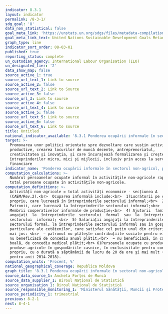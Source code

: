 ```yaml
---
indicator: 8.3.1
layout: indicator
permalink: /8-3-1/
sdg_goal: '8'
data_non_statistical: false
goal_meta_link: 'https://unstats.un.org/sdgs/files/metadata-compilation/Metadata-Goal-8.pdf'
goal_meta_link_text: United Nations Sustainable Development Goals Metadata (PDF 231 KB)
graph_type: line
indicator_sort_order: 08-03-01
published: true
reporting_status: complete
un_custodian_agency: International Labour Organisation (ILO)
un_designated_tier: '2'
data_show_map: false
source_active_1: true
source_url_text_1: Link to source
source_active_2: false
source_url_text_2: Link to Source
source_active_3: false
source_url_3: Link to source
source_active_4: false
source_url_text_4: Link to source
source_active_5: false
source_url_text_5: Link to source
source_active_6: false
source_url_text_6: Link to source
title: Untitled
national_indicator_available: '8.3.1 Ponderea ocupării informale în sectorul non-agricol, pe sexe'
target: >-
  Promovarea unor politici orientate spre dezvoltare care susțin activitățile
  productive, crearea locurilor de muncă decente, antreprenoriatul,
  creativitatea și inovația, și care încurajează formalizarea și creșterea
  întreprinderilor micro, mici și mijlocii, inclusiv prin acces la servicii
  financiare
indicator_name: 'Ponderea ocupării informale în sectorul non-agricol, pe sexe'
computation_calculations: >-
  Numărul persoanelor ocupate informal în activitățile non-agricole raportat la
  total persoane ocupate în activitățile non-agricole.
computation_definitions: >-
  Activități non-agricole = total activități economice - secțiunea A
  (CAEM/Rev.2).<br>  Ocuparea informală include:<br>  1)Lucrătorii pe cont
  propriu, care lucrează în întreprinderile sectorului informal;<br>  2)
  Patronii, care lucrează la întreprinderile sectorului informal;<br>  3)
  Membrii cooperativelor informale de producție;<br>  4) Ajutorii  familiali 
  angajați  la  întreprinderile  sectorului  formal  sau  la  întreprinderile 
  sectorului  informal; <br>  5) Salariații angajați la întreprinderile
  sectorului formal, la întreprinderile sectorului informal sau în gospodăriile
  particulare ale cetățenilor, care satisfac cel puțin unul din criteriile de
  mai jos: <br>  − patronul nu plătește contribuțiile sociale pentru ei;<br>  −
  nu beneficiază de concediu anual plătit;<br>  − nu beneficiază, în caz de
  boală, de concediu medical plătit;<br> 6)Persoanele ocupate cu producerea de
  produse agricole în gospodăriile casnice, în exclusivitate pentru consumul
  propriu, cu o durată a săptămânii de lucru de 20 de ore şi mai mult (doar
  pentru anii 2014-2018).
computation_units: 'Procent, %'
national_geographical_coverage: Republica Moldova
graph_title: '8.3.1 Ponderea ocupării informale în sectorul non-agricol, pe sexe'
source_data_source_1: Ancheta Forței de Muncă
source_data_supplier_1: Biroul Național de Statistică
source_organisation_1: Biroul Național de Statistică
source_responsible_monitoring_1: 'Ministerul Sănătății, Muncii și Protecției Sociale'
source_periodicity_1: trimestrial
previous: 8-2-1
next: 8-4-1
---
```

